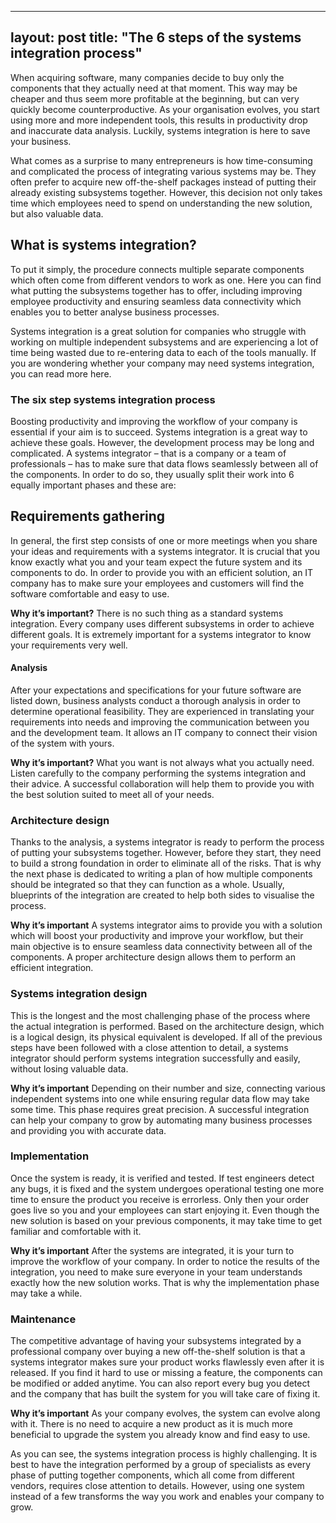 ---
layout: post
title:  "The 6 steps of the systems integration process"
-----
 
When acquiring software, many companies decide to buy only the components that they actually need at that moment. This way may be cheaper and thus seem more profitable at the beginning, but can very quickly become counterproductive. As your organisation evolves, you start using more and more independent tools, this results in productivity drop and inaccurate data analysis. Luckily, systems integration is here to save your business.

What comes as a surprise to many entrepreneurs is how time-consuming and complicated the process of integrating various systems may be. They often prefer to acquire new off-the-shelf packages instead of putting their already existing subsystems together. However, this decision not only takes time which employees need to spend on understanding the new solution, but also valuable data.

## What is systems integration?
To put it simply, the procedure connects multiple separate components which often come from different vendors to work as one. Here you can find what putting the subsystems together has to offer, including improving employee productivity and ensuring seamless data connectivity which enables you to better analyse business processes.

Systems integration is a great solution for companies who struggle with working on multiple independent subsystems and are experiencing a lot of time being wasted due to re-entering data to each of the tools manually. If you are wondering whether your company may need systems integration, you can read more here.

### The six step systems integration process
Boosting productivity and improving the workflow of your company is essential if your aim is to succeed. Systems integration is a great way to achieve these goals. However, the development process may be long and complicated. A systems integrator – that is a company or a team of professionals – has to make sure that data flows seamlessly between all of the components. In order to do so, they usually split their work into 6 equally important phases and these are:

## Requirements gathering
In general, the first step consists of one or more meetings when you share your ideas and requirements with a systems integrator. It is crucial that you know exactly what you and your team expect the future system and its components to do. In order to provide you with an efficient solution, an IT company has to make sure your employees and customers will find the software comfortable and easy to use.

**Why it’s important?**
There is no such thing as a standard systems integration. Every company uses different subsystems in order to achieve different goals. It is extremely important for a systems integrator to know your requirements very well.

#### Analysis
After your expectations and specifications for your future software are listed down, business analysts conduct a thorough analysis in order to determine operational feasibility. They are experienced in translating your requirements into needs and improving the communication between you and the development team. It allows an IT company to connect their vision of the system with yours.

**Why it’s important?**
What you want is not always what you actually need. Listen carefully to the company performing the systems integration and their advice. A successful collaboration will help them to provide you with the best solution suited to meet all of your needs.

### Architecture design
Thanks to the analysis, a systems integrator is ready to perform the process of putting your subsystems together. However, before they start, they need to build a strong foundation in order to eliminate all of the risks. That is why the next phase is dedicated to writing a plan of how multiple components should be integrated so that they can function as a whole. Usually, blueprints of the integration are created to help both sides to visualise the process.

**Why it’s important**
A systems integrator aims to provide you with a solution which will boost your productivity and improve your workflow, but their main objective is to ensure seamless data connectivity between all of the components. A proper architecture design allows them to perform an efficient integration.

### Systems integration design
This is the longest and the most challenging phase of the process where the actual integration is performed. Based on the architecture design, which is a logical design, its physical equivalent is developed. If all of the previous steps have been followed with a close attention to detail, a systems integrator should perform systems integration successfully and easily, without losing valuable data.

**Why it’s important**
Depending on their number and size, connecting various independent systems into one while ensuring regular data flow may take some time. This phase requires great precision. A successful integration can help your company to grow by automating many business processes and providing you with accurate data.

### Implementation
Once the system is ready, it is verified and tested. If test engineers detect any bugs, it is fixed and the system undergoes operational testing one more time to ensure the product you receive is errorless. Only then your order goes live so you and your employees can start enjoying it. Even though the new solution is based on your previous components, it may take time to get familiar and comfortable with it.

**Why it’s important**
After the systems are integrated, it is your turn to improve the workflow of your company. In order to notice the results of the integration, you need to make sure everyone in your team understands exactly how the new solution works. That is why the implementation phase may take a while.

### Maintenance
The competitive advantage of having your subsystems integrated by a professional company over buying a new off-the-shelf solution is that a systems integrator makes sure your product works flawlessly even after it is released. If you find it hard to use or missing a feature, the components can be modified or added anytime. You can also report every bug you detect and the company that has built the system for you will take care of fixing it.

**Why it’s important**
As your company evolves, the system can evolve along with it. There is no need to acquire a new product as it is much more beneficial to upgrade the system you already know and find easy to use.

As you can see, the systems integration process is highly challenging. It is best to have the integration performed by a group of specialists as every phase of putting together components, which all come from different vendors, requires close attention to details. However, using one system instead of a few transforms the way you work and enables your company to grow.
